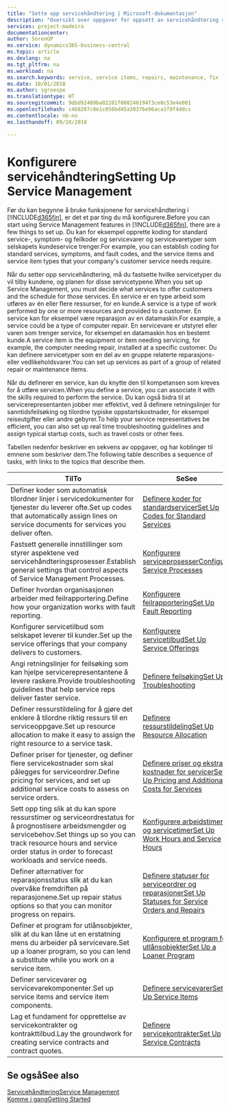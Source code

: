 ```yaml
---
title: "Sette opp servicehåndtering | Microsoft-dokumentasjon"
description: "Oversikt over oppgaver for oppsett av servicehåndtering som er tilpasset måten organisasjonene håndterer tjenestene på."
services: project-madeira
documentationcenter: 
author: SorenGP
ms.service: dynamics365-business-central
ms.topic: article
ms.devlang: na
ms.tgt_pltfrm: na
ms.workload: na
ms.search.keywords: service, service items, repairs, maintenance, fix
ms.date: 10/01/2018
ms.author: sgroespe
ms.translationtype: HT
ms.sourcegitcommit: 9dbd92409ba02281f008246194f3ce0c53e4e001
ms.openlocfilehash: c4b8287c8e1c056bd45a30376e96aca1f8f4ddcc
ms.contentlocale: nb-no
ms.lasthandoff: 09/28/2018

---
```


# <a name="setting-up-service-management"></a><span data-ttu-id="56050-103">Konfigurere servicehåndtering</span><span class="sxs-lookup"><span data-stu-id="56050-103">Setting Up Service Management</span></span>
<span data-ttu-id="56050-104">Før du kan begynne å bruke funksjonene for servicehåndtering i [!INCLUDE[d365fin](includes/d365fin_md.md)], er det et par ting du må konfigurere.</span><span class="sxs-lookup"><span data-stu-id="56050-104">Before you can start using Service Management features in [!INCLUDE[d365fin](includes/d365fin_md.md)], there are a few things to set up.</span></span> <span data-ttu-id="56050-105">Du kan for eksempel opprette koding for standard service-, symptom- og feilkoder og servicevarer og servicevaretyper som selskapets kundeservice trenger.</span><span class="sxs-lookup"><span data-stu-id="56050-105">For example, you can establish coding for standard services, symptoms, and fault codes, and the service items and service item types that your company's customer service needs require.</span></span>  

<span data-ttu-id="56050-106">Når du setter opp servicehåndtering, må du fastsette hvilke servicetyper du vil tilby kundene, og planen for disse servicetypene.</span><span class="sxs-lookup"><span data-stu-id="56050-106">When you set up Service Management, you must decide what services to offer customers and the schedule for those services.</span></span> <span data-ttu-id="56050-107">En service er en type arbeid som utføres av én eller flere ressurser, for en kunde.</span><span class="sxs-lookup"><span data-stu-id="56050-107">A service is a type of work performed by one or more resources and provided to a customer.</span></span> <span data-ttu-id="56050-108">En service kan for eksempel være reparasjon av en datamaskin.</span><span class="sxs-lookup"><span data-stu-id="56050-108">For example, a service could be a type of computer repair.</span></span> <span data-ttu-id="56050-109">En servicevare er utstyret eller varen som trenger service, for eksempel en datamaskin hos en bestemt kunde.</span><span class="sxs-lookup"><span data-stu-id="56050-109">A service item is the equipment or item needing servicing, for example, the computer needing repair, installed at a specific customer.</span></span> <span data-ttu-id="56050-110">Du kan definere servicetyper som en del av en gruppe relaterte reparasjons- eller vedlikeholdsvarer.</span><span class="sxs-lookup"><span data-stu-id="56050-110">You can set up services as part of a group of related repair or maintenance items.</span></span>  
  
<span data-ttu-id="56050-111">Når du definerer en service, kan du knytte den til kompetansen som kreves for å utføre servicen.</span><span class="sxs-lookup"><span data-stu-id="56050-111">When you define a service, you can associate it with the skills required to perform the service.</span></span> <span data-ttu-id="56050-112">Du kan også bidra til at servicerepresentanten jobber mer effektivt, ved å definere retningslinjer for sanntidsfeilsøking og tilordne typiske oppstartskostnader, for eksempel reiseutgifter eller andre gebyrer.</span><span class="sxs-lookup"><span data-stu-id="56050-112">To help your service representatives be efficient, you can also set up real time troubleshooting guidelines and assign typical startup costs, such as travel costs or other fees.</span></span>  

<span data-ttu-id="56050-113">Tabellen nedenfor beskriver en sekvens av oppgaver, og har koblinger til emnene som beskriver dem.</span><span class="sxs-lookup"><span data-stu-id="56050-113">The following table describes a sequence of tasks, with links to the topics that describe them.</span></span>  
  
| <span data-ttu-id="56050-114">Til</span><span class="sxs-lookup"><span data-stu-id="56050-114">To</span></span> | <span data-ttu-id="56050-115">Se</span><span class="sxs-lookup"><span data-stu-id="56050-115">See</span></span> |
| --- | --- |
| <span data-ttu-id="56050-116">Definer koder som automatisk tilordner linjer i servicedokumenter for tjenester du leverer ofte.</span><span class="sxs-lookup"><span data-stu-id="56050-116">Set up codes that automatically assign lines on service documents for services you deliver often.</span></span> |[<span data-ttu-id="56050-117">Definere koder for standardservicer</span><span class="sxs-lookup"><span data-stu-id="56050-117">Set Up Codes for Standard Services</span></span>](service-how-setup-service-coding.md)|
| <span data-ttu-id="56050-118">Fastsett generelle innstillinger som styrer aspektene ved servicehåndteringsprosesser.</span><span class="sxs-lookup"><span data-stu-id="56050-118">Establish general settings that control aspects of Service Management Processes.</span></span>|[<span data-ttu-id="56050-119">Konfigurere serviceprosesser</span><span class="sxs-lookup"><span data-stu-id="56050-119">Configure Service Processes</span></span>](service-setup-service-processes.md)|
| <span data-ttu-id="56050-120">Definer hvordan organisasjonen arbeider med feilrapportering.</span><span class="sxs-lookup"><span data-stu-id="56050-120">Define how your organization works with fault reporting.</span></span> |[<span data-ttu-id="56050-121">Konfigurere feilrapportering</span><span class="sxs-lookup"><span data-stu-id="56050-121">Set Up Fault Reporting</span></span>](service-how-setup-fault-reporting.md) |
| <span data-ttu-id="56050-122">Konfigurer servicetilbud som selskapet leverer til kunder.</span><span class="sxs-lookup"><span data-stu-id="56050-122">Set up the service offerings that your company delivers to customers.</span></span>|[<span data-ttu-id="56050-123">Konfigurere servicetilbud</span><span class="sxs-lookup"><span data-stu-id="56050-123">Set Up Service Offerings</span></span>](service-how-setup-service-offerings.md)|
| <span data-ttu-id="56050-124">Angi retningslinjer for feilsøking som kan hjelpe servicerepresentantene å levere raskere.</span><span class="sxs-lookup"><span data-stu-id="56050-124">Provide troubleshooting guidelines that help service reps deliver faster service.</span></span> |[<span data-ttu-id="56050-125">Definere feilsøking</span><span class="sxs-lookup"><span data-stu-id="56050-125">Set Up Troubleshooting</span></span>](service-how-setup-troubleshooting.md) |
| <span data-ttu-id="56050-126">Definer ressurstildeling for å gjøre det enklere å tilordne riktig ressurs til en serviceoppgave.</span><span class="sxs-lookup"><span data-stu-id="56050-126">Set up resource allocation to make it easy to assign the right resource to a service task.</span></span> |[<span data-ttu-id="56050-127">Definere ressurstildeling</span><span class="sxs-lookup"><span data-stu-id="56050-127">Set Up Resource Allocation</span></span>](service-how-setup-resource-allocation.md) |
| <span data-ttu-id="56050-128">Definer priser for tjenester, og definer flere servicekostnader som skal pålegges for serviceordrer.</span><span class="sxs-lookup"><span data-stu-id="56050-128">Define pricing for services, and set up additional service costs to assess on service orders.</span></span> |[<span data-ttu-id="56050-129">Definere priser og ekstra kostnader for servicer</span><span class="sxs-lookup"><span data-stu-id="56050-129">Set Up Pricing and Additional Costs for Services</span></span>](service-how-setup-service-costs-pricing.md)|
| <span data-ttu-id="56050-130">Sett opp ting slik at du kan spore ressurstimer og serviceordrestatus for å prognostisere arbeidsmengder og servicebehov.</span><span class="sxs-lookup"><span data-stu-id="56050-130">Set things up so you can track resource hours and service order status in order to forecast workloads and service needs.</span></span>|[<span data-ttu-id="56050-131">Konfigurere arbeidstimer og servicetimer</span><span class="sxs-lookup"><span data-stu-id="56050-131">Set Up Work Hours and Service Hours</span></span>](service-how-setup-work-service-hours.md)|
| <span data-ttu-id="56050-132">Definer alternativer for reparasjonsstatus slik at du kan overvåke fremdriften på reparasjonene.</span><span class="sxs-lookup"><span data-stu-id="56050-132">Set up repair status options so that you can monitor progress on repairs.</span></span> | [<span data-ttu-id="56050-133">Definere statuser for serviceordrer og reparasjoner</span><span class="sxs-lookup"><span data-stu-id="56050-133">Set Up Statuses for Service Orders and Repairs</span></span>](service-order-repair-status.md)|
| <span data-ttu-id="56050-134">Definer et program for utlånsobjekter, slik at du kan låne ut en erstatning mens du arbeider på servicevare.</span><span class="sxs-lookup"><span data-stu-id="56050-134">Set up a loaner program, so you can lend a substitute while you work on a service item.</span></span> |[<span data-ttu-id="56050-135">Konfigurere et program for utlånsobjekter</span><span class="sxs-lookup"><span data-stu-id="56050-135">Set Up a Loaner Program</span></span>](service-how-setup-loaner-program.md) |
| <span data-ttu-id="56050-136">Definer servicevarer og servicevarekomponenter.</span><span class="sxs-lookup"><span data-stu-id="56050-136">Set up service items and service item components.</span></span> |[<span data-ttu-id="56050-137">Definere servicevarer</span><span class="sxs-lookup"><span data-stu-id="56050-137">Set Up Service Items</span></span>](service-how-setup-service-items.md) |
| <span data-ttu-id="56050-138">Lag et fundament for opprettelse av servicekontrakter og kontrakttilbud.</span><span class="sxs-lookup"><span data-stu-id="56050-138">Lay the groundwork for creating service contracts and contract quotes.</span></span> |[<span data-ttu-id="56050-139">Definere servicekontrakter</span><span class="sxs-lookup"><span data-stu-id="56050-139">Set Up Service Contracts</span></span>](service-how-setup-service-contracts.md) |

## <a name="see-also"></a><span data-ttu-id="56050-140">Se også</span><span class="sxs-lookup"><span data-stu-id="56050-140">See also</span></span>
[<span data-ttu-id="56050-141">Servicehåndtering</span><span class="sxs-lookup"><span data-stu-id="56050-141">Service Management</span></span>](service-service.md)  
[<span data-ttu-id="56050-142">Komme i gang</span><span class="sxs-lookup"><span data-stu-id="56050-142">Getting Started</span></span>](product-get-started.md)  

